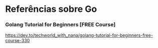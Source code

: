 # Referências sobre Go

### Golang Tutorial for Beginners [FREE Course]

https://dev.to/techworld_with_nana/golang-tutorial-for-beginners-free-course-330
